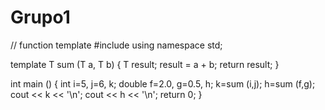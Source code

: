 Grupo1
======
// function template
#include <iostream>
using namespace std;

template <class T>
T sum (T a, T b)
{
  T result;
  result = a + b;
  return result;
}

int main () {
  int i=5, j=6, k;
  double f=2.0, g=0.5, h;
  k=sum<int> (i,j);
  h=sum<double> (f,g);
  cout << k << '\n';
  cout << h << '\n';
  return 0;	
}
